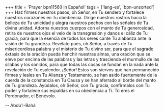 +++
title = 'Prayer bpn11560 in Español'
tags = ['lang-es', 'bpn-unsorted']
+++
Haz firmes nuestros pasos, oh Señor, en Tu sendero y fortalece nuestros corazones en Tu obediencia. Dirige nuestros rostros hacia la belleza de Tu unicidad y alegra nuestros pechos con las señales de Tu divina unidad. Adorna nuestros cuerpos con el manto de Tu generosidad, retira de nuestros ojos el velo de la transgresión y danos el cáliz de Tu gracia, para que la esencia de todos los seres cante Tu alabanza ante la visión de Tu grandeza. Revélate pues, oh Señor, a través de Tu misericordiosa palabra y el misterio de Tu divino ser, para que el sagrado éxtasis de la oración pueda henchir nuestras almas, una oración que se eleve por encima de las palabras y las letras y trascienda el murmullo de las sílabas y los sonidos, para que todas las cosas se fundan en la nada ante la revelación de Tu esplendor.
¡Señor! Estos son siervos que han permanecido firmes y leales en Tu Alianza y Testamento, se han asido fuertemente de la cuerda de la constancia en Tu Causa y se han aferrado al borde del manto de Tu grandeza. Ayúdalos, oh Señor, con Tu gracia, confírmalos con Tu poder y fortalece sus espaldas en su obediencia a Ti. 
Tú eres el Perdonador, el Benévolo.

-- Abdu'l-Bahá
